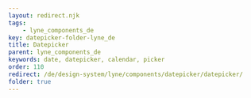 ```yaml
---
layout: redirect.njk
tags: 
    - lyne_components_de
key: datepicker-folder-lyne_de
title: Datepicker
parent: lyne_components_de
keywords: date, datepicker, calendar, picker
order: 110
redirect: /de/design-system/lyne/components/datepicker/datepicker/
folder: true
---
```

